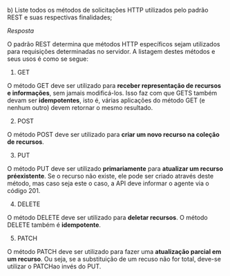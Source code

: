 b) Liste todos os métodos de solicitações HTTP utilizados pelo padrão REST e suas respectivas finalidades;

*Resposta*

O padrão REST determina que métodos HTTP específicos sejam utilizados para requisições determinadas no servidor. A listagem destes métodos e seus usos é como se segue:

1. GET

O método GET deve ser utilizado para **receber representação de recursos e informações**, sem jamais modificá-los. Isso faz com que GETS também devam ser **idempotentes**, isto é, várias aplicações do método GET (e nenhum outro) devem retornar o mesmo resultado.

2. POST

O método POST deve ser utilizado para **criar um novo recurso na coleção de recursos**. 

3. PUT 

O método PUT deve ser utilizado **primariamente** para **atualizar um recurso préexistente**. Se o recurso não existe, ele pode ser criado através deste método, mas caso seja este o caso, a API deve informar o agente via o código 201.

4. DELETE

O método DELETE deve ser utilizado para **deletar recursos**. O método DELETE também é **idempotente**.

5. PATCH

O método PATCH deve ser utilizado para fazer uma **atualização parcial em um recurso**. Ou seja, se a substituição de um recuso não for total, deve-se utilizar o PATCHao invés do PUT. 
